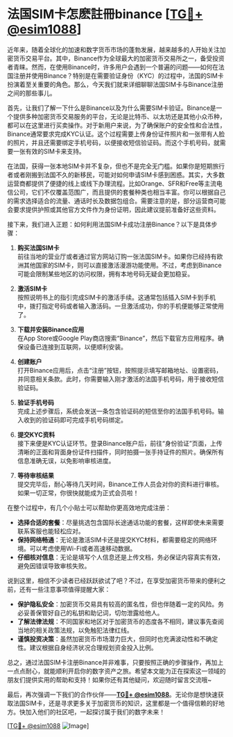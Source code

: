 # 法国SIM卡怎麽註冊binance [[TG💪+ @esim1088](https://t.me/s/esim1088)]

近年来，随着全球化的加速和数字货币市场的蓬勃发展，越来越多的人开始关注加密货币交易平台。其中，Binance作为全球最大的加密货币交易所之一，备受投资者青睐。然而，在使用Binance时，许多用户会遇到一个普遍的问题——如何在法国注册并使用Binance？特别是在需要验证身份（KYC）的过程中，法国的SIM卡扮演着至关重要的角色。那么，今天我们就来详细聊聊法国SIM卡与Binance注册之间的那些事儿。

首先，让我们了解一下什么是Binance以及为什么需要SIM卡验证。Binance是一个提供多种加密货币交易服务的平台，无论是比特币、以太坊还是其他小众币种，都可以在这里进行买卖操作。对于新用户来说，为了确保账户的安全性和合法性，Binance通常要求完成KYC认证。这个过程需要上传身份证件照片和一张带有人脸的照片，并且还需要绑定手机号码，以便接收短信验证码。而这个手机号码，就需要一张有效的SIM卡来支持。

在法国，获得一张本地SIM卡并不复杂，但也不是完全无门槛。如果你是短期旅行者或者刚搬到法国不久的新移民，可能对如何申请SIM卡感到困惑。其实，大多数运营商都提供了便捷的线上或线下办理流程。比如Orange、SFR和Free等主流电信公司，它们不仅覆盖范围广，而且提供的套餐种类也相当丰富。你可以根据自己的需求选择适合的流量、通话时长及数据包组合。需要注意的是，部分运营商可能会要求提供护照或其他官方文件作为身份证明，因此建议提前准备好这些资料。

接下来，我们进入正题：如何利用法国SIM卡成功注册Binance？以下是具体步骤：

1. **购买法国SIM卡**  
   前往当地的营业厅或者通过官方网站订购一张法国SIM卡。如果你已经持有欧洲其他国家的SIM卡，则可以直接激活漫游功能使用。不过，考虑到Binance可能会限制某些地区的访问权限，拥有本地号码无疑会更加稳妥。

2. **激活SIM卡**  
   按照说明书上的指引完成SIM卡的激活手续。这通常包括插入SIM卡到手机中，拨打指定号码或者输入激活码。一旦激活成功，你的手机便能够正常使用了。

3. **下载并安装Binance应用**  
   在App Store或Google Play商店搜索“Binance”，然后下载官方应用程序。确保设备已连接到互联网，以便顺利安装。

4. **创建账户**  
   打开Binance应用后，点击“注册”按钮，按照提示填写邮箱地址、设置密码，并同意相关条款。此时，你需要输入刚才激活的法国手机号码，用于接收短信验证码。

5. **验证手机号码**  
   完成上述步骤后，系统会发送一条包含验证码的短信至你的法国手机号码。输入收到的验证码即可完成手机号码绑定。

6. **提交KYC资料**  
   接下来便是KYC认证环节。登录Binance账户后，前往“身份验证”页面，上传清晰的正面和背面身份证件扫描件，同时拍摄一张手持证件的照片。确保所有信息准确无误，以免影响审核进度。

7. **等待审核结果**  
   提交完毕后，耐心等待几天时间，Binance工作人员会对你的资料进行审核。如果一切正常，你很快就能成为正式会员啦！

在整个过程中，有几个小贴士可以帮助你更高效地完成注册：

- **选择合适的套餐**：尽量挑选包含国际长途通话功能的套餐，这样即使未来需要联系客服也能轻松应对。
- **保持网络畅通**：无论是激活SIM卡还是提交KYC材料，都需要稳定的网络环境。可以考虑使用Wi-Fi或者高速移动数据。
- **仔细核对信息**：无论是填写个人信息还是上传文档，务必保证内容真实有效，避免因错误导致审核失败。

说到这里，相信不少读者已经跃跃欲试了吧？不过，在享受加密货币带来的便利之前，还有一些注意事项值得提醒大家：

- **保护隐私安全**：加密货币交易具有较高的匿名性，但也伴随着一定的风险。务必妥善保管好自己的私钥和助记词，切勿泄露给他人。
- **了解法律法规**：不同国家和地区对于加密货币的态度各不相同，建议事先查阅当地的相关政策法规，以免触犯法律红线。
- **谨慎投资决策**：虽然加密货币市场潜力巨大，但同时也充满波动性和不确定性。建议根据自身经济状况合理规划资金投入比例。

总之，通过法国SIM卡注册Binance并非难事，只要按照正确的步骤操作，再加上一点点耐心，就能顺利开启你的数字资产之旅。希望本文能为正在探索这一领域的朋友们提供实用的帮助和支持！如果你还有其他疑问，欢迎随时留言交流哦~

最后，再次强调一下我们的合作伙伴——**[TG💪+ @esim1088](https://t.me/s/esim1088)**。无论你是想快速获取法国SIM卡，还是寻求更多关于加密货币的知识，这里都是一个值得信赖的好地方。快加入他们的社区吧，一起探讨属于我们的数字未来！

[[TG💪+ @esim1088](https://t.me/s/esim1088) ![Image](https://i.postimg.cc/4NQfJmqS/Snipaste-2025-05-13-00-14-12.png)]